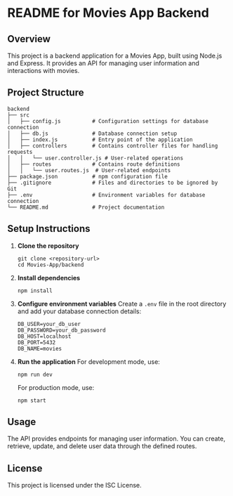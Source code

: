 # README for Movies App Backend

## Overview
This project is a backend application for a Movies App, built using Node.js and Express. It provides an API for managing user information and interactions with movies.

## Project Structure
```
backend
├── src
│   ├── config.js          # Configuration settings for database connection
│   ├── db.js              # Database connection setup
│   ├── index.js           # Entry point of the application
│   ├── controllers        # Contains controller files for handling requests
│   │   └── user.controller.js # User-related operations
│   ├── routes             # Contains route definitions
│   │   └── user.routes.js  # User-related endpoints
├── package.json           # npm configuration file
├── .gitignore             # Files and directories to be ignored by Git
├── .env                   # Environment variables for database connection
└── README.md              # Project documentation
```

## Setup Instructions

1. **Clone the repository**
   ```
   git clone <repository-url>
   cd Movies-App/backend
   ```

2. **Install dependencies**
   ```
   npm install
   ```

3. **Configure environment variables**
   Create a `.env` file in the root directory and add your database connection details:
   ```
   DB_USER=your_db_user
   DB_PASSWORD=your_db_password
   DB_HOST=localhost
   DB_PORT=5432
   DB_NAME=movies
   ```

4. **Run the application**
   For development mode, use:
   ```
   npm run dev
   ```
   For production mode, use:
   ```
   npm start
   ```

## Usage
The API provides endpoints for managing user information. You can create, retrieve, update, and delete user data through the defined routes.

## License
This project is licensed under the ISC License.